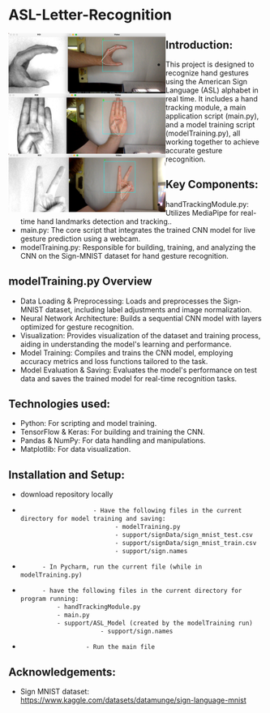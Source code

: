 # ASL-Letter-Recognition
<img align="left" src="https://github.com/jakestringfellow/ASL-Letter-Recognition/blob/main/support/C.png" width="310px" alt="picture">

<img align="left" src="https://github.com/jakestringfellow/ASL-Letter-Recognition/blob/main/support/B.png" width="310px" alt="picture">

<img align="left" src="https://github.com/jakestringfellow/ASL-Letter-Recognition/blob/main/support/V.png" width="310px" alt="picture">

## Introduction:
* This project is designed to recognize hand gestures using the American Sign Language (ASL) alphabet in real time. It includes a hand tracking module, a main application script (main.py), and a model training script (modelTraining.py), all working together to achieve accurate gesture recognition.

## Key Components: 
* handTrackingModule.py: Utilizes MediaPipe for real-time hand landmarks detection and tracking..
* main.py: The core script that integrates the trained CNN model for live gesture prediction using a webcam.
* modelTraining.py: Responsible for building, training, and analyzing the CNN on the Sign-MNIST dataset for hand gesture recognition.

## modelTraining.py Overview
* Data Loading & Preprocessing: Loads and preprocesses the Sign-MNIST dataset, including label adjustments and image normalization.
* Neural Network Architecture: Builds a sequential CNN model with layers optimized for gesture recognition.
* Visualization: Provides visualization of the dataset and training process, aiding in understanding the model's learning and performance.
* Model Training: Compiles and trains the CNN model, employing accuracy metrics and loss functions tailored to the task.
* Model Evaluation & Saving: Evaluates the model's performance on test data and saves the trained model for real-time recognition tasks.
                       
## Technologies used:  
* Python: For scripting and model training.
* TensorFlow & Keras: For building and training the CNN.
* Pandas & NumPy: For data handling and manipulations.
* Matplotlib: For data visualization.

## Installation and Setup: 
* download repository locally
*                         - Have the following files in the current directory for model training and saving: 
                        		- modelTraining.py
                        		- support/signData/sign_mnist_test.csv
                        		- support/signData/sign_mnist_train.csv
                        		- support/sign.names
                      
*			- In Pycharm, run the current file (while in modelTraining.py)
*			- have the following files in the current directory for program running:
				- handTrackingModule.py
  			 	- main.py
				- support/ASL_Model (created by the modelTraining run)
                        	- support/sign.names
*                   	- Run the main file

## Acknowledgements:
* Sign MNIST dataset: https://www.kaggle.com/datasets/datamunge/sign-language-mnist

